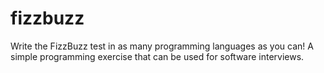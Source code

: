 fizzbuzz
========

Write the FizzBuzz test in as many programming languages as you can! A simple programming exercise that can be used for software interviews.